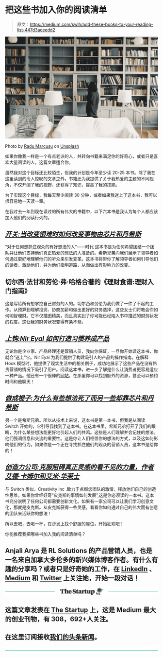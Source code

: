 # 把这些书加入你的阅读清单

> 原文：<https://medium.com/swlh/add-these-books-to-your-reading-list-447d3aceedd2>

![](img/438608f4f22a29993f2e14811028eddd.png)

Photo by [Radu Marcusu](https://unsplash.com/@radu_marcusu?utm_source=medium&utm_medium=referral) on [Unsplash](https://unsplash.com?utm_source=medium&utm_medium=referral)

如果你像我一样是一个有点老派的人，并转向书籍来满足你的好奇心，或者只是喜欢大量阅读的人，这篇文章适合你。

虽然我对这个目标还比较陌生，但我的计划是今年至少读 20-25 本书。除了我在这里读到的令人惊叹的文章之外，书籍还为我提供了关于我热爱的主题的不同视角，不仅开阔了我的视野，还获得了知识，提高了我的技能。

为了实现这个目标，我每天至少阅读 30 分钟，或者如果我迷上了这本书，我可以很容易地一天读一章。

在我过去一年到现在读过的所有伟大的书籍中，以下六本书是我认为每个人都应该加入他们的阅读行列的。

## [*开关:当改变很难时如何改变事物由芯片和丹希斯*](https://www.amazon.com/Switch-Change-Things-When-Hard/dp/0385528752/ref=sr_1_1?ie=UTF8&qid=1520805719&sr=8-1&keywords=switch+by+chip+and+dan+heath)

“对于任何想抓住观众的有好想法的人”——时代
这本书是为任何希望团结一个团队并让他们支持他们真正热爱的想法的人准备的。希斯兄弟向我们展示了领导者如何通过更好地理解他们的听众来引发变革。这本书将带你了解领导者如何引导他们的读者，激励他们，并为他们指明道路，从而做出有影响力的改变。

## 切尔西·法甘和劳伦·弗·哈格合著的《理财食谱:理财入门指南》

这是写给所有想掌控自己财务的人的。切尔西和劳伦为我们做了一件了不起的工作。从预算到理解投资、协商加薪和做出更好的财务选择，这些女士们将教会你如何明智理财。它不仅插图精美，而且真实到了你可能已经陷入书中描述的财务状况的程度。这让我的财务状况变得有条不紊。

## [*上钩:Nir Eyal 如何打造习惯养成产品*](https://www.amazon.com/Hooked-How-Build-Habit-Forming-Products/dp/1591847788/ref=sr_1_1?s=books&ie=UTF8&qid=1520805758&sr=1-1&keywords=Hooked&dpID=41yYbULBScL&preST=_SY291_BO1,204,203,200_QL40_&dpSrc=srch)

无论你是企业家、产品经理还是营销人员，我向你保证，一旦你开始读这本书，你就会“迷上”它。Nir Eyal 为我们提供了构建吸引人的产品的操作指南。在解释 Hook 模型时，他提供了现实生活中的相关例子，成功地展示了这些产品在没有昂贵营销的情况下吸引了用户。阅读这本书，进一步了解是什么让消费者更容易适应一种产品。他还有一个很棒的[网站](https://www.nirandfar.com/)，在那里你可以找到额外的资源，甚至可以预约时间和他聊天！

## [*做成棍子:为什么有些想法死了而另一些却靠芯片和丹希斯*](https://www.amazon.com/Made-Stick-Ideas-Survive-Others/dp/1400064287/ref=sr_1_1?s=books&ie=UTF8&qid=1520805970&sr=1-1&keywords=Made+to+Stick)

另一个是希斯兄弟。所以从技术上来说，这本书是第一本书，但我是从阅读 Switch 开始的，它引导我找到了这本书。在这本书里，希斯兄弟打开了我们的眼睛，为什么某些想法能更好地引起人们的共鸣。这些是人们理解并会记住的想法。他们强调信息和交流的重要性。这是你让人们相信你的想法的方式，以及这如何影响他们的行为。如果你是一个正在寻找抓住他们的观众的营销人员，这本书是给你的！

## [*创造力公司:克服阻碍真正灵感的看不见的力量，作者艾德·卡姆尔和艾米·华莱士*](https://www.amazon.com/Creativity-Inc-Overcoming-Unseen-Inspiration/dp/0812993012/ref=sr_1_1?s=books&ie=UTF8&qid=1520805956&sr=1-1&keywords=creativity+inc)

与 Switch 类似，Creativity Inc .致力于点燃您团队的激情，释放他们自己的创造性思维。如果你曾经好奇“皮克斯的事情如何发展”,这是你必须读的一本书。这本书充分说明了任何公司都需要创新文化。如果有一家公司可以让我们学习创意文化，那就是皮克斯。从皮克斯获得一些灵感，看看你如何通过自己的伟大而有创意的团队来活跃你的想法！

所以去吧，去喝一杯，在沙发上找个舒服的座位，开始狂欢吧！

你能推荐我把哪些书加入我的阅读清单吗？

## Anjali Arya 是 RL Solutions 的产品营销人员，也是一名来自加拿大多伦多的新兴媒体博客作者。有什么有趣的分享吗？或者只是好奇她的工作，在 [LinkedIn](https://www.linkedin.com/notifications/) 、 [Medium](/@arya.anjali) 和 [Twitter](https://twitter.com/AnjaliAryaa?lang=en) 上关注她，开始一段对话！

[![](img/308a8d84fb9b2fab43d66c117fcc4bb4.png)](https://medium.com/swlh)

## 这篇文章发表在 [The Startup](https://medium.com/swlh) 上，这是 Medium 最大的创业刊物，有 308，692+人关注。

## 在这里订阅接收[我们的头条新闻](http://growthsupply.com/the-startup-newsletter/)。

[![](img/b0164736ea17a63403e660de5dedf91a.png)](https://medium.com/swlh)